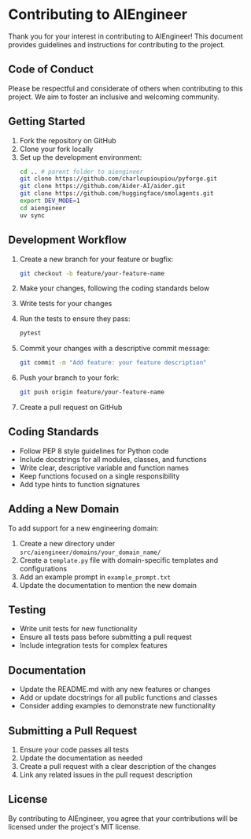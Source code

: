 # Contributing to AIEngineer

Thank you for your interest in contributing to AIEngineer! This document provides guidelines and instructions for contributing to the project.

## Code of Conduct

Please be respectful and considerate of others when contributing to this project. We aim to foster an inclusive and welcoming community.

## Getting Started

1. Fork the repository on GitHub
2. Clone your fork locally
3. Set up the development environment:
   ```bash
   cd .. # parent folder to aiengineer
   git clone https://github.com/charloupioupiou/pyforge.git
   git clone https://github.com/Aider-AI/aider.git
   git clone https://github.com/huggingface/smolagents.git
   export DEV_MODE=1
   cd aiengineer
   uv sync
   ```

## Development Workflow

1. Create a new branch for your feature or bugfix:
   ```bash
   git checkout -b feature/your-feature-name
   ```

2. Make your changes, following the coding standards below

3. Write tests for your changes

4. Run the tests to ensure they pass:
   ```bash
   pytest
   ```

5. Commit your changes with a descriptive commit message:
   ```bash
   git commit -m "Add feature: your feature description"
   ```

6. Push your branch to your fork:
   ```bash
   git push origin feature/your-feature-name
   ```

7. Create a pull request on GitHub

## Coding Standards

- Follow PEP 8 style guidelines for Python code
- Include docstrings for all modules, classes, and functions
- Write clear, descriptive variable and function names
- Keep functions focused on a single responsibility
- Add type hints to function signatures

## Adding a New Domain

To add support for a new engineering domain:

1. Create a new directory under `src/aiengineer/domains/your_domain_name/`
2. Create a `template.py` file with domain-specific templates and configurations
3. Add an example prompt in `example_prompt.txt`
4. Update the documentation to mention the new domain

## Testing

- Write unit tests for new functionality
- Ensure all tests pass before submitting a pull request
- Include integration tests for complex features

## Documentation

- Update the README.md with any new features or changes
- Add or update docstrings for all public functions and classes
- Consider adding examples to demonstrate new functionality

## Submitting a Pull Request

1. Ensure your code passes all tests
2. Update the documentation as needed
3. Create a pull request with a clear description of the changes
4. Link any related issues in the pull request description

## License

By contributing to AIEngineer, you agree that your contributions will be licensed under the project's MIT license.
